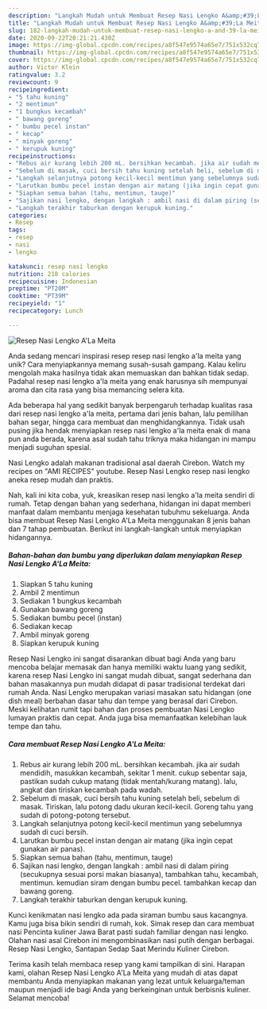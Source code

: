 ```yaml
---
description: "Langkah Mudah untuk Membuat Resep Nasi Lengko A&amp;#39;La Meita yang Enak"
title: "Langkah Mudah untuk Membuat Resep Nasi Lengko A&amp;#39;La Meita yang Enak"
slug: 182-langkah-mudah-untuk-membuat-resep-nasi-lengko-a-and-39-la-meita-yang-enak
date: 2020-09-22T20:21:21.430Z
image: https://img-global.cpcdn.com/recipes/a8f547e9574a65e7/751x532cq70/resep-nasi-lengko-ala-meita-foto-resep-utama.jpg
thumbnail: https://img-global.cpcdn.com/recipes/a8f547e9574a65e7/751x532cq70/resep-nasi-lengko-ala-meita-foto-resep-utama.jpg
cover: https://img-global.cpcdn.com/recipes/a8f547e9574a65e7/751x532cq70/resep-nasi-lengko-ala-meita-foto-resep-utama.jpg
author: Victor Klein
ratingvalue: 3.2
reviewcount: 9
recipeingredient:
- "5 tahu kuning"
- "2 mentimun"
- "1 bungkus kecambah"
- " bawang goreng"
- " bumbu pecel instan"
- " kecap"
- " minyak goreng"
- " kerupuk kuning"
recipeinstructions:
- "Rebus air kurang lebih 200 mL. bersihkan kecambah. jika air sudah mendidih, masukkan kecambah, sekitar 1 menit. cukup sebentar saja, pastikan sudah cukup matang (tidak mentah/kurang matang). lalu, angkat dan tiriskan kecambah pada wadah."
- "Sebelum di masak, cuci bersih tahu kuning setelah beli, sebelum di masak. Tiriskan, lalu potong dadu ukuran kecil-kecil. Goreng tahu yang sudah di potong-potong tersebut."
- "Langkah selanjutnya potong kecil-kecil mentimun yang sebelumnya sudah di cuci bersih."
- "Larutkan bumbu pecel instan dengan air matang (jika ingin cepat gunakan air panas)."
- "Siapkan semua bahan (tahu, mentimun, tauge)"
- "Sajikan nasi lengko, dengan langkah : ambil nasi di dalam piring (secukupnya sesuai porsi makan biasanya), tambahkan tahu, kecambah, mentimun. kemudian siram dengan bumbu pecel. tambahkan kecap dan bawang goreng."
- "Langkah terakhir taburkan dengan kerupuk kuning."
categories:
- Resep
tags:
- resep
- nasi
- lengko

katakunci: resep nasi lengko 
nutrition: 218 calories
recipecuisine: Indonesian
preptime: "PT20M"
cooktime: "PT39M"
recipeyield: "1"
recipecategory: Lunch

---
```



![Resep Nasi Lengko A&#39;La Meita](https://img-global.cpcdn.com/recipes/a8f547e9574a65e7/751x532cq70/resep-nasi-lengko-ala-meita-foto-resep-utama.jpg)

Anda sedang mencari inspirasi resep resep nasi lengko a&#39;la meita yang unik? Cara menyiapkannya memang susah-susah gampang. Kalau keliru mengolah maka hasilnya tidak akan memuaskan dan bahkan tidak sedap. Padahal resep nasi lengko a&#39;la meita yang enak harusnya sih mempunyai aroma dan cita rasa yang bisa memancing selera kita.

Ada beberapa hal yang sedikit banyak berpengaruh terhadap kualitas rasa dari resep nasi lengko a&#39;la meita, pertama dari jenis bahan, lalu pemilihan bahan segar, hingga cara membuat dan menghidangkannya. Tidak usah pusing jika hendak menyiapkan resep nasi lengko a&#39;la meita enak di mana pun anda berada, karena asal sudah tahu triknya maka hidangan ini mampu menjadi suguhan spesial.

Nasi Lengko adalah makanan tradisional asal daerah Cirebon. Watch my recipes on &#34;AMI RECIPES&#34; youtube. Resep Nasi Lengko resep nasi lengko aneka resep mudah dan praktis.


Nah, kali ini kita coba, yuk, kreasikan resep nasi lengko a&#39;la meita sendiri di rumah. Tetap dengan bahan yang sederhana, hidangan ini dapat memberi manfaat dalam membantu menjaga kesehatan tubuhmu sekeluarga. Anda bisa membuat Resep Nasi Lengko A&#39;La Meita menggunakan 8 jenis bahan dan 7 tahap pembuatan. Berikut ini langkah-langkah untuk menyiapkan hidangannya.

<!--inarticleads1-->

##### Bahan-bahan dan bumbu yang diperlukan dalam menyiapkan Resep Nasi Lengko A&#39;La Meita:

1. Siapkan 5 tahu kuning
1. Ambil 2 mentimun
1. Sediakan 1 bungkus kecambah
1. Gunakan  bawang goreng
1. Sediakan  bumbu pecel (instan)
1. Sediakan  kecap
1. Ambil  minyak goreng
1. Siapkan  kerupuk kuning


Resep Nasi Lengko ini sangat disarankan dibuat bagi Anda yang baru mencoba belajar memasak dan hanya memiliki waktu luang yang sedikit, karena resep Nasi Lengko ini sangat mudah dibuat, sangat sederhana dan bahan masakannya pun mudah didapat di pasar tradisional terdekat dari rumah Anda. Nasi Lengko merupakan variasi masakan satu hidangan (one dish meal) berbahan dasar tahu dan tempe yang berasal dari Cirebon. Meski kelihatan rumit tapi bahan dan proses pembuatan Nasi Lengko lumayan praktis dan cepat. Anda juga bisa memanfaatkan kelebihan lauk tempe dan tahu. 

<!--inarticleads2-->

##### Cara membuat Resep Nasi Lengko A&#39;La Meita:

1. Rebus air kurang lebih 200 mL. bersihkan kecambah. jika air sudah mendidih, masukkan kecambah, sekitar 1 menit. cukup sebentar saja, pastikan sudah cukup matang (tidak mentah/kurang matang). lalu, angkat dan tiriskan kecambah pada wadah.
1. Sebelum di masak, cuci bersih tahu kuning setelah beli, sebelum di masak. Tiriskan, lalu potong dadu ukuran kecil-kecil. Goreng tahu yang sudah di potong-potong tersebut.
1. Langkah selanjutnya potong kecil-kecil mentimun yang sebelumnya sudah di cuci bersih.
1. Larutkan bumbu pecel instan dengan air matang (jika ingin cepat gunakan air panas).
1. Siapkan semua bahan (tahu, mentimun, tauge)
1. Sajikan nasi lengko, dengan langkah : ambil nasi di dalam piring (secukupnya sesuai porsi makan biasanya), tambahkan tahu, kecambah, mentimun. kemudian siram dengan bumbu pecel. tambahkan kecap dan bawang goreng.
1. Langkah terakhir taburkan dengan kerupuk kuning.


Kunci kenikmatan nasi lengko ada pada siraman bumbu saus kacangnya. Kamu juga bisa bikin sendiri di rumah, kok. Simak resep dan cara membuat nasi Pencinta kuliner Jawa Barat pasti sudah familiar dengan nasi lengko. Olahan nasi asal Cirebon ini mengombinasikan nasi putih dengan berbagai. Resep Nasi Lengko, Santapan Sedap Saat Merindu Kuliner Cirebon. 

Terima kasih telah membaca resep yang kami tampilkan di sini. Harapan kami, olahan Resep Nasi Lengko A&#39;La Meita yang mudah di atas dapat membantu Anda menyiapkan makanan yang lezat untuk keluarga/teman maupun menjadi ide bagi Anda yang berkeinginan untuk berbisnis kuliner. Selamat mencoba!
